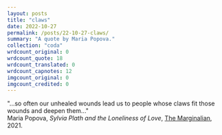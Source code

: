 ```yaml
---
layout: posts
title: "claws"
date: 2022-10-27
permalink: /posts/22-10-27-claws/
summary: "A quote by Maria Popova."
collection: "coda"
wrdcount_original: 0
wrdcount_quote: 18
wrdcount_translated: 0
wrdcount_capnotes: 12
imgcount_original: 0
imgcount_credited: 0
---
```

<span class="text-body-quote">"...so often our unhealed wounds lead us to people whose claws fit those wounds and deepen them..."</span>  
<span class="text-body-credit">Maria Popova, *Sylvia Plath and the Loneliness of Love*, [The Marginalian](https://www.themarginalian.org/2021/06/18/sylvia-plath-journals-loneliness-love/), 2021.</span>
